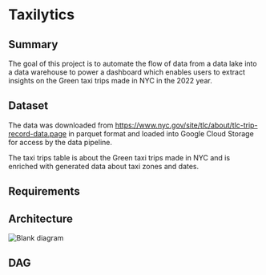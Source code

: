 # Taxilytics

## Summary

The goal of this project is to automate the flow of data from a data lake into a data warehouse to power a dashboard which enables users to extract insights on the Green taxi trips made in NYC in the 2022 year.

## Dataset

The data was downloaded from https://www.nyc.gov/site/tlc/about/tlc-trip-record-data.page in parquet format and loaded into Google Cloud Storage for access by the data pipeline. 

The taxi trips table is about the Green taxi trips made in NYC and is enriched with generated data about taxi zones and dates. 

## Requirements

## Architecture

![Blank diagram](https://github.com/MRazaKazmi/Taxilytics/assets/23143869/f3607d59-fd44-4407-8858-ed9ab4429ba8)


## DAG
